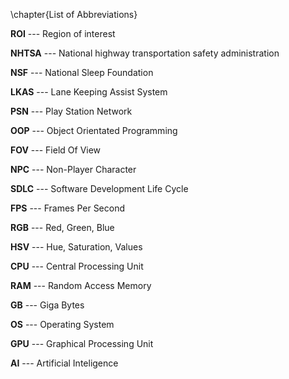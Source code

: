 \chapter{List of Abbreviations}

**ROI** --- Region of interest

**NHTSA** --- National highway transportation safety administration

**NSF** --- National Sleep Foundation

**LKAS** --- Lane Keeping Assist System

**PSN** --- Play Station Network

**OOP** --- Object Orientated Programming

**FOV** --- Field Of View

**NPC** --- Non-Player Character

**SDLC** --- Software Development Life Cycle

**FPS** --- Frames Per Second

**RGB** --- Red, Green, Blue

**HSV** --- Hue, Saturation, Values

**CPU** --- Central Processing Unit 

**RAM** --- Random Access Memory

**GB** --- Giga Bytes

**OS** --- Operating System

**GPU** --- Graphical Processing Unit

**AI** --- Artificial Inteligence 